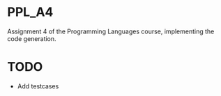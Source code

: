 # PPL_A4
Assignment 4 of the Programming Languages course, implementing the code generation.
# TODO
- Add testcases
